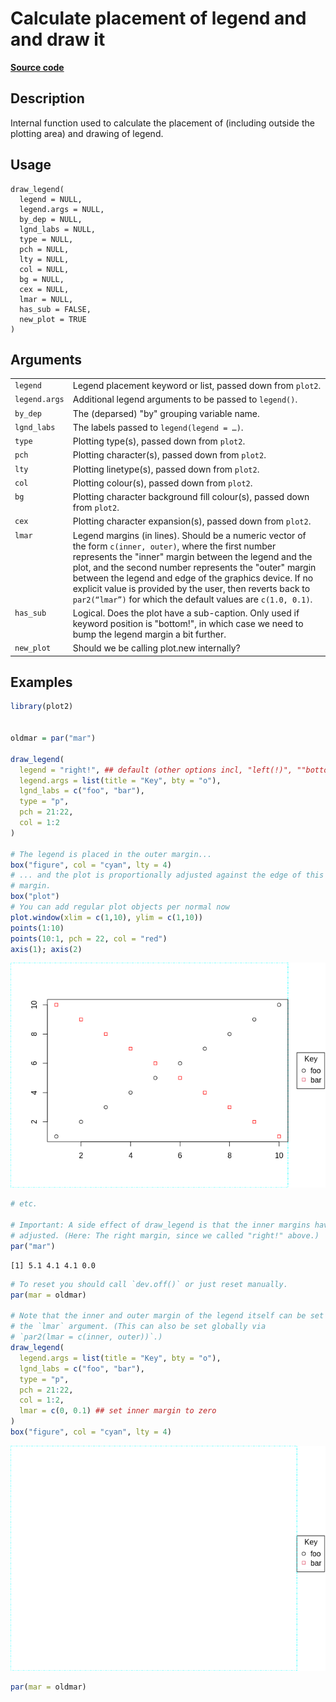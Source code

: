 

# Calculate placement of legend and and draw it

[**Source code**](https://github.com/grantmcdermott/plot2/tree/main/R/#L)

## Description

Internal function used to calculate the placement of (including outside
the plotting area) and drawing of legend.

## Usage

<pre><code class='language-R'>draw_legend(
  legend = NULL,
  legend.args = NULL,
  by_dep = NULL,
  lgnd_labs = NULL,
  type = NULL,
  pch = NULL,
  lty = NULL,
  col = NULL,
  bg = NULL,
  cex = NULL,
  lmar = NULL,
  has_sub = FALSE,
  new_plot = TRUE
)
</code></pre>

## Arguments

<table>
<tr>
<td style="white-space: nowrap; font-family: monospace; vertical-align: top">
<code id="draw_legend_:_legend">legend</code>
</td>
<td>
Legend placement keyword or list, passed down from <code>plot2</code>.
</td>
</tr>
<tr>
<td style="white-space: nowrap; font-family: monospace; vertical-align: top">
<code id="draw_legend_:_legend.args">legend.args</code>
</td>
<td>
Additional legend arguments to be passed to <code>legend()</code>.
</td>
</tr>
<tr>
<td style="white-space: nowrap; font-family: monospace; vertical-align: top">
<code id="draw_legend_:_by_dep">by_dep</code>
</td>
<td>
The (deparsed) "by" grouping variable name.
</td>
</tr>
<tr>
<td style="white-space: nowrap; font-family: monospace; vertical-align: top">
<code id="draw_legend_:_lgnd_labs">lgnd_labs</code>
</td>
<td>
The labels passed to <code>legend(legend = …)</code>.
</td>
</tr>
<tr>
<td style="white-space: nowrap; font-family: monospace; vertical-align: top">
<code id="draw_legend_:_type">type</code>
</td>
<td>
Plotting type(s), passed down from <code>plot2</code>.
</td>
</tr>
<tr>
<td style="white-space: nowrap; font-family: monospace; vertical-align: top">
<code id="draw_legend_:_pch">pch</code>
</td>
<td>
Plotting character(s), passed down from <code>plot2</code>.
</td>
</tr>
<tr>
<td style="white-space: nowrap; font-family: monospace; vertical-align: top">
<code id="draw_legend_:_lty">lty</code>
</td>
<td>
Plotting linetype(s), passed down from <code>plot2</code>.
</td>
</tr>
<tr>
<td style="white-space: nowrap; font-family: monospace; vertical-align: top">
<code id="draw_legend_:_col">col</code>
</td>
<td>
Plotting colour(s), passed down from <code>plot2</code>.
</td>
</tr>
<tr>
<td style="white-space: nowrap; font-family: monospace; vertical-align: top">
<code id="draw_legend_:_bg">bg</code>
</td>
<td>
Plotting character background fill colour(s), passed down from
<code>plot2</code>.
</td>
</tr>
<tr>
<td style="white-space: nowrap; font-family: monospace; vertical-align: top">
<code id="draw_legend_:_cex">cex</code>
</td>
<td>
Plotting character expansion(s), passed down from <code>plot2</code>.
</td>
</tr>
<tr>
<td style="white-space: nowrap; font-family: monospace; vertical-align: top">
<code id="draw_legend_:_lmar">lmar</code>
</td>
<td>
Legend margins (in lines). Should be a numeric vector of the form
<code>c(inner, outer)</code>, where the first number represents the
"inner" margin between the legend and the plot, and the second number
represents the "outer" margin between the legend and edge of the
graphics device. If no explicit value is provided by the user, then
reverts back to <code>par2(“lmar”)</code> for which the default values
are <code>c(1.0, 0.1)</code>.
</td>
</tr>
<tr>
<td style="white-space: nowrap; font-family: monospace; vertical-align: top">
<code id="draw_legend_:_has_sub">has_sub</code>
</td>
<td>
Logical. Does the plot have a sub-caption. Only used if keyword position
is "bottom!", in which case we need to bump the legend margin a bit
further.
</td>
</tr>
<tr>
<td style="white-space: nowrap; font-family: monospace; vertical-align: top">
<code id="draw_legend_:_new_plot">new_plot</code>
</td>
<td>
Should we be calling plot.new internally?
</td>
</tr>
</table>

## Examples

``` r
library(plot2)


oldmar = par("mar")

draw_legend(
  legend = "right!", ## default (other options incl, "left(!)", ""bottom(!)", etc.)
  legend.args = list(title = "Key", bty = "o"),
  lgnd_labs = c("foo", "bar"),
  type = "p",
  pch = 21:22,
  col = 1:2
)

# The legend is placed in the outer margin...
box("figure", col = "cyan", lty = 4)
# ... and the plot is proportionally adjusted against the edge of this
# margin.
box("plot")
# You can add regular plot objects per normal now
plot.window(xlim = c(1,10), ylim = c(1,10))
points(1:10)
points(10:1, pch = 22, col = "red")
axis(1); axis(2)
```

![](draw_legend.markdown_strict_files/figure-markdown_strict/unnamed-chunk-1-1.png)

``` r
# etc.

# Important: A side effect of draw_legend is that the inner margins have been
# adjusted. (Here: The right margin, since we called "right!" above.)
par("mar")
```

    [1] 5.1 4.1 4.1 0.0

``` r
# To reset you should call `dev.off()` or just reset manually.
par(mar = oldmar)

# Note that the inner and outer margin of the legend itself can be set via
# the `lmar` argument. (This can also be set globally via
# `par2(lmar = c(inner, outer))`.)
draw_legend(
  legend.args = list(title = "Key", bty = "o"),
  lgnd_labs = c("foo", "bar"),
  type = "p",
  pch = 21:22,
  col = 1:2,
  lmar = c(0, 0.1) ## set inner margin to zero
)
box("figure", col = "cyan", lty = 4)
```

![](draw_legend.markdown_strict_files/figure-markdown_strict/unnamed-chunk-1-2.png)

``` r
par(mar = oldmar)
```
